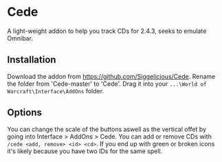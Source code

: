 # Cede
 A light-weight addon to help you track CDs for 2.4.3, seeks to emulate Omnibar. 
 
 ## Installation
 Download the addon from https://github.com/Siggelicious/Cede.
 Rename the folder from 'Cede-master' to 'Cede'.
 Drag it into your `...\World of Warcraft\Interface\AddOns` folder.

## Options
You can change the scale of the buttons aswell as the vertical offet by going into Interface > AddOns > Cede.
You can add or remove CDs with ``/cede <add, remove> <id> <cd>``.
If you end up with green or broken icons it's likely because you have two IDs for the same spell. 
